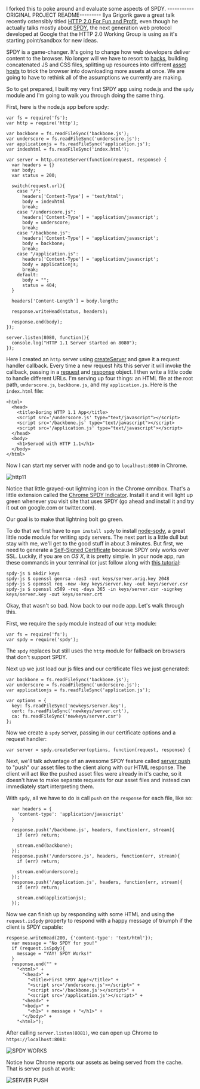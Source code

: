 I forked this to poke around and evaluate some aspects of SPDY.
-----------ORIGINAL PROJECT README---------
Ilya Grigorik gave a great talk recently ostensibly titled [HTTP 2.0 For Fun and Profit](https://www.youtube.com/watch?feature=player_embedded&v=ZxfEcqJ4MOM), even though he actually talks mostly about [SPDY](http://www.chromium.org/spdy), the next generation web protocol developed at Google that the HTTP 2.0 Working Group is using as it's starting point/sandbox for new ideas. 

SPDY is a game-changer.  It's going to change how web developers deliver content to the browser.  No longer will we have to resort to [hacks](http://guides.rubyonrails.org/asset_pipeline.html), building concatenated JS and CSS files, splitting up resources into different [asset hosts](http://scottpatten.ca/2007/10/setting-up-multiple-asset-hosts-in-rails.html) to trick the browser into downloading more assets at once. We are going to have to rethink all of the assumptions we currently are making. 

So to get prepared, I built my very first SPDY app using node.js and the `spdy` module and I'm going to walk you through doing the same thing. 

First, here is the node.js app before spdy:

    var fs = require('fs');
    var http = require('http');

    var backbone = fs.readFileSync('backbone.js');
    var underscore = fs.readFileSync('underscore.js');
    var applicationjs = fs.readFileSync('application.js');
    var indexhtml = fs.readFileSync('index.html');

    var server = http.createServer(function(request, response) {
      var headers = {}
      var body;
      var status = 200;

      switch(request.url){
        case "/":
          headers['Content-Type'] = 'text/html';
          body = indexhtml
          break;
        case "/underscore.js":
          headers['Content-Type'] = 'application/javascript';
          body = underscore;
          break;
        case "/backbone.js":
          headers['Content-Type'] = 'application/javascript';
          body = backbone;
          break;
        case "/application.js":
          headers['Content-Type'] = 'application/javascript';
          body = applicationjs;
          break;
        default:
          body = "";
          status = 404;
      }

      headers['Content-Length'] = body.length;

      response.writeHead(status, headers);

      response.end(body);
    });

    server.listen(8080, function(){
      console.log("HTTP 1.1 Server started on 8080");
    });

Here I created an `http` server using [createServer](http://nodejs.org/api/http.html#http_http_createserver_requestlistener) and gave it a request handler callback. Every time a new request hits this server it will invoke the callback, passing in a [request](http://nodejs.org/api/http.html#http_class_http_serverrequest) and [response](http://nodejs.org/api/http.html#http_class_http_serverresponse) object. I then write a little code to handle different URLs. I'm serving up four things: an HTML file at the root path, `underscore.js`, `backbone.js`, and my `application.js`. Here is the `index.html` file:

    <html>
      <head>
        <title>Boring HTTP 1.1 App</title>
        <script src='/underscore.js' type="text/javascript"></script>
        <script src='/backbone.js' type="text/javascript"></script>
        <script src='/application.js' type="text/javascript"></script>
      </head>
      <body>
        <h1>Served with HTTP 1.1</h1>
      </body>
    </html>

Now I can start my server with node and go to `localhost:8080` in Chrome.

![http11](http://f.cl.ly/items/3E1y3p3J433U0j0O0T3H/Image%202013.02.02%207:10:09%20AM.png)

Notice that little grayed-out lightning icon in the Chrome omnibox. That's a little extension called the [Chrome SPDY Indicator](https://chrome.google.com/webstore/detail/spdy-indicator/mpbpobfflnpcgagjijhmgnchggcjblin?hl=en).  Install it and it will light up green whenever you visit site that uses SPDY (go ahead and install it and try it out on google.com or twitter.com). 

Our goal is to make that lightning bolt go green.

To do that we first have to `npm install spdy` to install [node-spdy](https://github.com/indutny/node-spdy), a great little node module for writing spdy servers. The next part is a little dull but stay with me, we'll get to the good stuff in about 3 minutes.  But first, we need to generate a [Self-Signed Certificate](http://en.wikipedia.org/wiki/Self-signed_certificate) because SPDY only works over SSL.  Luckily, if you are on *OS X*, it is pretty simple.  In your node app, run these commands in your terminal (or just follow along with [this tutorial](https://devcenter.heroku.com/articles/ssl-certificate-self):

    spdy-js $ mkdir keys
    spdy-js $ openssl genrsa -des3 -out keys/server.orig.key 2048
    spdy-js $ openssl req -new -key keys/server.key -out keys/server.csr
    spdy-js $ openssl x509 -req -days 365 -in keys/server.csr -signkey keys/server.key -out keys/server.crt

Okay, that wasn't so bad. Now back to our node app. Let's walk through this.

First, we require the `spdy` module instead of our `http` module:

    var fs = require('fs');
    var spdy = require('spdy');

The `spdy` replaces but still uses the `http` module for fallback on browsers that don't support SPDY. 

Next up we just load our js files and our certificate files we just generated:

    var backbone = fs.readFileSync('backbone.js');
    var underscore = fs.readFileSync('underscore.js');
    var applicationjs = fs.readFileSync('application.js');
    
    var options = {
      key: fs.readFileSync('newkeys/server.key'),
      cert: fs.readFileSync('newkeys/server.crt'),
      ca: fs.readFileSync('newkeys/server.csr')
    };

Now we create a `spdy` server, passing in our certificate options and a request handler:

    var server = spdy.createServer(options, function(request, response) {

Next, we'll talk advantage of an awesome SPDY feature called [server push](http://www.chromium.org/spdy/spdy-protocol/spdy-protocol-draft3#TOC-3.3-Server-Push-Transactions) to "push" our asset files to the client along with our HTML response. The client will act like the pushed asset files were already in it's cache, so it doesn't have to make separate requests for our asset files and instead can immediately start interpreting them.

With `spdy`, all we have to do is call `push` on the `response` for each file, like so:

      var headers = {
        'content-type': 'application/javascript'
      }
    
      response.push('/backbone.js', headers, function(err, stream){
        if (err) return;
    
        stream.end(backbone);
      });
      response.push('/underscore.js', headers, function(err, stream){
        if (err) return;
    
        stream.end(underscore);
      });
      response.push('/application.js', headers, function(err, stream){
        if (err) return;
    
        stream.end(applicationjs);
      });

Now we can finish up by responding with some HTML and using the `request.isSpdy` property to respond with a happy message of triumph if the client is SPDY capable:

    response.writeHead(200, {'content-type': 'text/html'});
      var message = "No SPDY for you!"
      if (request.isSpdy){
        message = "YAY! SPDY Works!"
      }
      response.end("" +
        "<html>" + 
          "<head>" +
            "<title>First SPDY App!</title>" +
            "<script src='/underscore.js'></script>" +
            "<script src='/backbone.js'></script>" +
            "<script src='/application.js'></script>" +
          "<head>" +
          "<body>" +
            "<h1>" + message + "</h1>" +
          "</body>" +
        "<html>");

After calling `server.listen(8081)`, we can open up Chrome to `https://localhost:8081`:

![SPDY WORKS](http://f.cl.ly/items/0D2l3H0j063d3H2h3n2T/Image%202013.02.02%207:39:41%20AM.png)

Notice how Chrome reports our assets as being served from the cache. That is server push at work:

![SERVER PUSH](http://f.cl.ly/items/1k1I1I3F3C3Y1t1M203c/Image%202013.02.02%207:39:13%20AM.png)

